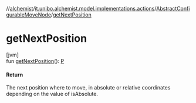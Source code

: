 //[alchemist](../../../index.md)/[it.unibo.alchemist.model.implementations.actions](../index.md)/[AbstractConfigurableMoveNode](index.md)/[getNextPosition](get-next-position.md)

# getNextPosition

[jvm]\
fun [getNextPosition](get-next-position.md)(): [P](../../it.unibo.alchemist.model.implementations.movestrategies.speed/-interact-with-others/index.md)

#### Return

The next position where to move, in absolute or relative coordinates depending on the value of isAbsolute.
